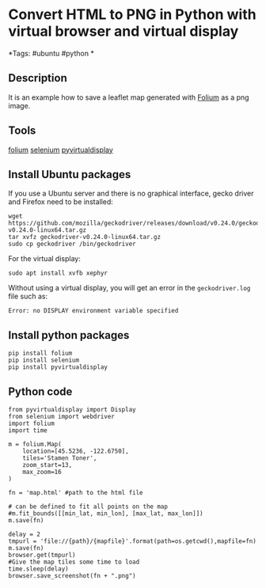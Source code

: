 # Convert HTML to PNG in Python with virtual browser and virtual display
*Tags: #ubuntu #python * 

## Description
It is an example how to save a leaflet map generated with [Folium](https://github.com/python-visualization/folium) as a png image.

## Tools
[folium](https://github.com/python-visualization/folium)
[selenium](https://www.seleniumhq.org/)
[pyvirtualdisplay](https://pypi.org/project/PyVirtualDisplay/)

## Install Ubuntu packages
If you use a Ubuntu server and there is no graphical interface, gecko driver and Firefox need to be installed:
```
wget https://github.com/mozilla/geckodriver/releases/download/v0.24.0/geckodriver-v0.24.0-linux64.tar.gz
tar xvfz geckodriver-v0.24.0-linux64.tar.gz
sudo cp geckodriver /bin/geckodriver
```

For the virtual display:
```
sudo apt install xvfb xephyr
```

Without using a virtual display, you will get an error in the `geckodriver.log` file such as:
```
Error: no DISPLAY environment variable specified
```

## Install python packages
```
pip install folium
pip install selenium
pip install pyvirtualdisplay
```

## Python code
```
from pyvirtualdisplay import Display 
from selenium import webdriver
import folium
import time

m = folium.Map(
    location=[45.5236, -122.6750],
    tiles='Stamen Toner',
    zoom_start=13,
    max_zoom=16
)

fn = 'map.html' #path to the html file

# can be defined to fit all points on the map
#m.fit_bounds([[min_lat, min_lon], [max_lat, max_lon]])
m.save(fn)

delay = 2
tmpurl = 'file://{path}/{mapfile}'.format(path=os.getcwd(),mapfile=fn)
m.save(fn)
browser.get(tmpurl)
#Give the map tiles some time to load
time.sleep(delay)
browser.save_screenshot(fn + ".png")
```
